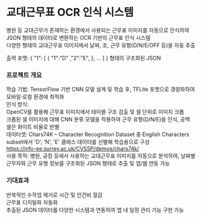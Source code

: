 # 교대근무표 OCR 인식 시스템
병원 등 교대근무가 존재하는 환경에서 사용되는 근무표 이미지를 자동으로 인식하여 JSON 형태의 데이터로 변환하는 OCR 기반의 근무표 인식 시스템<br>
다양한 형태의 교대근무표 이미지에서 날짜, 조, 근무 유형(D/N/E/OFF 등)을 자동 추출<br>

출력 포맷: { "1": [ { "1":"D" ,"2":"E", }, ... ] } 형태의 구조화된 JSON<br>

### 프로젝트 개요 
학습 기법: TensorFlow 기반 CNN 모델 설계 및 학습 후, TFLite 포맷으로 경량화하여 모바일·로컬 환경에 최적화<br>
인식 방식:<br>
OpenCV를 활용해 근무표 이미지에서 테이블 구조 검출 및 셀 단위로 이미지 크롭<br>
크롭된 셀 이미지에 대해 CNN 분류 모델을 적용하여 근무 유형(D/N/E)을 인식, 공백 셀은 화이트 비율로 판별<br>
데이터셋: Chars74K – Character Recognition Dataset 중 English Characters subset에서 'D', 'N', 'E' 클래스 데이터를 선별해 학습용으로 구성<br>
https://info-ee.surrey.ac.uk/CVSSP/demos/chars74k/ <br>
사용 목적: 병원, 공장 등에서 사용하는 교대근무표 이미지를 자동으로 분석하여, 날짜별 근무자와 근무 유형 정보를 구조화된 JSON 형태로 추출 및 앱/웹 연동 가능<br>

### 기대효과 
반복적인 수작업 제거로 시간 및 인건비 절감<br>
근무표 디지털화 자동화<br>
추출된 JSON 데이터를 다양한 시스템과 연동하여 앱 내 일정 관리 기능 구현 가능<br>




